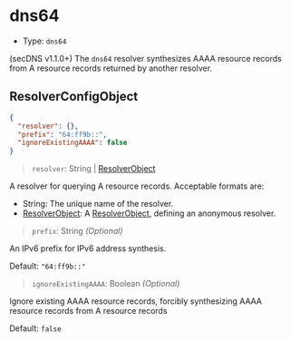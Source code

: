 # dns64

* Type: `dns64`

(secDNS v1.1.0+) The `dns64` resolver synthesizes AAAA resource records from A resource records returned by another
resolver.

## ResolverConfigObject

```json
{
  "resolver": {},
  "prefix": "64:ff9b::",
  "ignoreExistingAAAA": false
}
```

> `resolver`: String | [ResolverObject](../configuration.md#resolverobject)

A resolver for querying A resource records. Acceptable formats are:

* String: The unique name of the resolver.
* [ResolverObject](../configuration.md#resolverobject): A [ResolverObject](../configuration.md#resolverobject), defining
  an anonymous resolver.

> `prefix`: String _(Optional)_

An IPv6 prefix for IPv6 address synthesis.

Default: `"64:ff9b::"`

> `ignoreExistingAAAA`: Boolean _(Optional)_

Ignore existing AAAA resource records, forcibly synthesizing AAAA resource records from A resource records

Default: `false`
